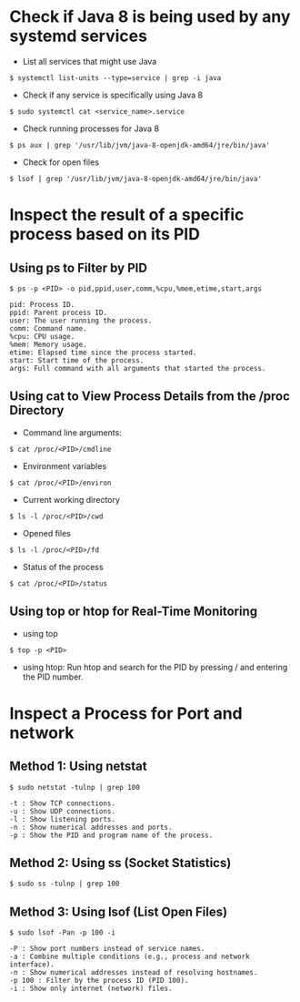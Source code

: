 # Check if Java 8 is being used by any systemd services

- List all services that might use Java
```
$ systemctl list-units --type=service | grep -i java
```

- Check if any service is specifically using Java 8
```
$ sudo systemctl cat <service_name>.service
```

- Check running processes for Java 8
```
$ ps aux | grep '/usr/lib/jvm/java-8-openjdk-amd64/jre/bin/java'
```

- Check for open files
```
$ lsof | grep '/usr/lib/jvm/java-8-openjdk-amd64/jre/bin/java'
```

# Inspect the result of a specific process based on its PID

## Using ps to Filter by PID
```
$ ps -p <PID> -o pid,ppid,user,comm,%cpu,%mem,etime,start,args

pid: Process ID.
ppid: Parent process ID.
user: The user running the process.
comm: Command name.
%cpu: CPU usage.
%mem: Memory usage.
etime: Elapsed time since the process started.
start: Start time of the process.
args: Full command with all arguments that started the process.
```

## Using cat to View Process Details from the /proc Directory

- Command line arguments:
```
$ cat /proc/<PID>/cmdline
```

- Environment variables
```
$ cat /proc/<PID>/environ
```

- Current working directory
```
$ ls -l /proc/<PID>/cwd
```

- Opened files
```
$ ls -l /proc/<PID>/fd
```

- Status of the process
```
$ cat /proc/<PID>/status
```

## Using top or htop for Real-Time Monitoring

- using top
```
$ top -p <PID>
```

- using htop: Run htop and search for the PID by pressing / and entering the PID number.


# Inspect a Process for Port and network

## Method 1: Using netstat
```
$ sudo netstat -tulnp | grep 100

-t : Show TCP connections.
-u : Show UDP connections.
-l : Show listening ports.
-n : Show numerical addresses and ports.
-p : Show the PID and program name of the process.
```

## Method 2: Using ss (Socket Statistics)
```
$ sudo ss -tulnp | grep 100
```

## Method 3: Using lsof (List Open Files)
```
$ sudo lsof -Pan -p 100 -i

-P : Show port numbers instead of service names.
-a : Combine multiple conditions (e.g., process and network interface).
-n : Show numerical addresses instead of resolving hostnames.
-p 100 : Filter by the process ID (PID 100).
-i : Show only internet (network) files.
```
